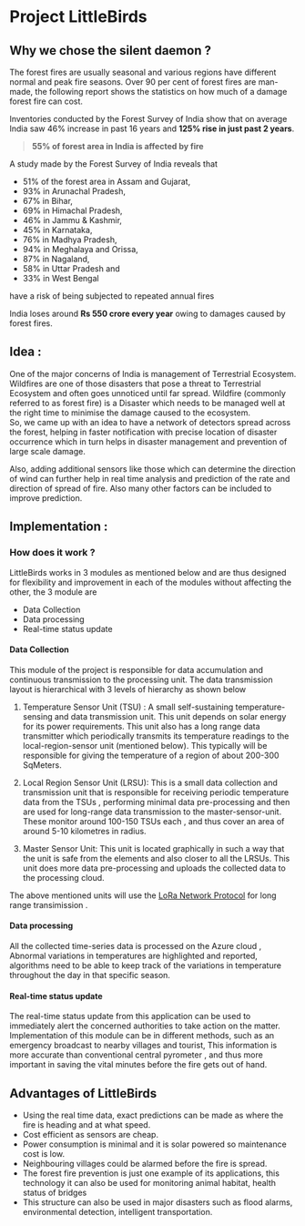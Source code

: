 # Project LittleBirds

## Why we chose the silent daemon ?

The forest fires are usually seasonal and various regions have different normal and peak fire seasons. Over 90 per cent of forest fires are man-made, the following report shows the statistics on how much of a damage forest fire can cost.

Inventories conducted by the Forest Survey of India show that on average
 India saw 46% increase in past 16 years and **125% rise in just past 2 years**.
 
 >**55% of forest area in India is affected by fire**
 
A study made by the Forest Survey of India reveals that
* 51% of the forest area in Assam and Gujarat, 
* 93% in Arunachal Pradesh,
*  67% in Bihar, 
* 69% in Himachal Pradesh,
*  46% in Jammu & Kashmir,
*  45% in Karnataka, 
* 76% in Madhya Pradesh,
*  94% in Meghalaya and Orissa,
*  87% in Nagaland,
*  58% in Uttar Pradesh and 
* 33% in West Bengal

have a risk of being subjected to repeated annual fires

India loses around **Rs 550 crore every year** owing to damages caused by forest fires. 
	

## Idea :
One of the major concerns of India is management of Terrestrial Ecosystem. Wildfires are one of those disasters that pose a threat to Terrestrial Ecosystem and often goes unnoticed until far spread. Wildfire (commonly referred to as forest fire) is a Disaster which needs to be managed well at the right time to minimise the damage caused to the ecosystem.  
So, we came up with an idea to have a network of detectors spread across the forest,  helping in faster notification with precise location of disaster occurrence which in turn helps in disaster management and prevention of large scale damage.
 
Also, adding additional sensors like those which can determine the direction of wind can further help in real time analysis and prediction of the rate and direction of spread of fire. Also many other factors can be included to improve prediction.
	
## Implementation :

### How does it work ?
LittleBirds works in 3 modules as mentioned below and are thus designed for flexibility and improvement in each of the modules without affecting the other, the 3 module are
*  Data Collection
*  Data processing
*  Real-time status update

#### Data Collection
This module of the project is responsible for data accumulation and continuous transmission to the processing unit. The data transmission layout is hierarchical with 3 levels of hierarchy as shown below

1) Temperature Sensor Unit (TSU) :
A small self-sustaining temperature-sensing and data transmission unit. This unit depends on solar energy for its power requirements. This unit also has a long range data transmitter which periodically transmits its temperature readings to the local-region-sensor unit (mentioned below).
This typically will be responsible for giving the temperature of a region of about 200-300 SqMeters.

2) Local Region Sensor Unit (LRSU):  This is a small data collection and transmission unit that is responsible for receiving periodic temperature data from the  TSUs , performing minimal data pre-processing and then are used for long-range data transmission to the master-sensor-unit. 
These monitor around 100-150 TSUs each , and thus cover an area of around 5-10 kilometres in radius. 

3) Master Sensor Unit: This unit is located graphically in such a way that the unit is safe from the elements and also closer to all the LRSUs. This unit does more data pre-processing and uploads the collected data to the processing cloud.

The above mentioned units will use the [LoRa Network Protocol](https://www.postscapes.com/long-range-wireless-iot-protocol-lora/) for long range transimission .

#### Data processing
All the collected time-series data is processed on the Azure cloud , Abnormal variations in temperatures are highlighted and reported, algorithms need to be able to keep track of the variations in temperature throughout the day in that specific season.  

#### Real-time status update
The real-time status update from this application can be used to immediately alert the concerned authorities to take action on the matter.
Implementation of this module can be in different methods, such as an emergency broadcast to nearby villages and tourist, This information is more accurate than conventional central pyrometer , and thus more important in saving the vital minutes before the fire gets out of hand.

## Advantages of LittleBirds

* Using the real time data, exact predictions can be made as where the fire is heading and at what speed.
* Cost efficient as sensors are cheap.
* Power consumption is minimal and it is solar powered so maintenance cost is low.
* Neighbouring villages could be alarmed before the fire is spread.
* The forest fire prevention is just one example of its applications, this technology it can also be used for monitoring animal habitat, health status of bridges
*  This structure can also be used in major disasters such as  flood alarms, environmental detection, intelligent transportation.